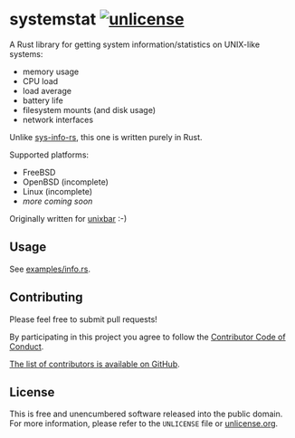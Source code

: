 # systemstat [![unlicense](https://img.shields.io/badge/un-license-green.svg?style=flat)](http://unlicense.org)

A Rust library for getting system information/statistics on UNIX-like systems:

- memory usage
- CPU load
- load average
- battery life
- filesystem mounts (and disk usage)
- network interfaces

Unlike [sys-info-rs](https://github.com/FillZpp/sys-info-rs), this one is written purely in Rust.

Supported platforms:

- FreeBSD
- OpenBSD (incomplete)
- Linux (incomplete)
- *more coming soon*

Originally written for [unixbar](https://github.com/myfreeweb/unixbar) :-)

## Usage

See [examples/info.rs](https://github.com/myfreeweb/systemstat/blob/master/examples/info.rs).

## Contributing

Please feel free to submit pull requests!

By participating in this project you agree to follow the [Contributor Code of Conduct](http://contributor-covenant.org/version/1/4/).

[The list of contributors is available on GitHub](https://github.com/myfreeweb/systemstat/graphs/contributors).

## License

This is free and unencumbered software released into the public domain.  
For more information, please refer to the `UNLICENSE` file or [unlicense.org](http://unlicense.org).
